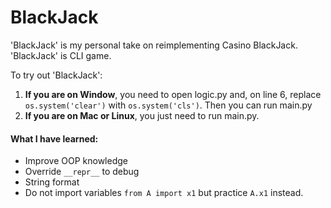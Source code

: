 # BlackJack
'BlackJack' is my personal take on reimplementing Casino BlackJack.
'BlackJack' is CLI game.

To try out 'BlackJack':
1) ****If you are on Window****, you need to open logic.py and, on line 6, replace `os.system('clear')` with `os.system('cls')`. Then you can run main.py
2) **If you are on Mac or Linux**, you just need to run main.py.
#### **What I have learned:**
- Improve OOP knowledge
- Override `__repr__` to debug
- String format
- Do not import variables `from A import x1` but practice `A.x1` instead.